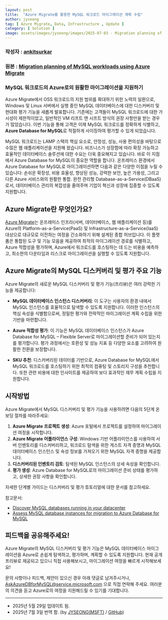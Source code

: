 ```yaml
---
layout: post
title:  "Azure Migrate를 활용한 MySQL 워크로드 마이그레이션 계획 수립"
author: jyseong
tag: [ Azure Migrate, Data, Infrastructure , Update ]
category: [ Solution ]
image: assets/images/jyseong/images/2025-07-03 - Migration planning of MySQL workloads using Azure Migrate/header.png
---
```


### 작성자 : [ankitsurkar](https://techcommunity.microsoft.com/users/ankitsurkar/1930507)
### 원본 : [Migration planning of MySQL workloads using Azure Migrate](https://techcommunity.microsoft.com/blog/azuremigrationblog/migration-planning-of-mysql-workloads-using-azure-migrate/4418623)

### MySQL 워크로드의 Azure로의 원활한 마이그레이션을 지원하기

Azure Migrate에서 OSS 워크로드의 지원 범위를 확대하기 위한 노력의 일환으로, Windows 및 Linux 서버에서 실행 중인 MySQL 데이터베이스에 대한 디스커버리 및 현대화 평가 기능을 새롭게 발표합니다. 기존에는 고객들이 MySQL 워크로드에 대한 가시성이 제한적이었고, 일반적인 VM 리프트 앤 시프트 방식의 권장 사항만을 받는 경우가 많았습니다. 이번 기능을 통해 고객은 이제 MySQL 워크로드를 정확하게 식별하고, **Azure Database for MySQL**로 적절하게 사이징하여 평가할 수 있게 되었습니다.

MySQL 워크로드는 LAMP 스택의 핵심 요소로, 안정성, 성능, 사용 편의성을 바탕으로 수많은 웹 애플리케이션을 지원해 왔습니다. 비즈니스가 성장함에 따라 확장 가능하고 효율적인 데이터베이스 솔루션에 대한 수요는 더욱 중요해지고 있습니다. 바로 이 지점에서 Azure Database for MySQL이 중요한 역할을 합니다. 온프레미스 환경에서 Azure Database for MySQL로 마이그레이션하면 다음과 같은 다양한 이점을 누릴 수 있습니다: 손쉬운 확장성, 비용 효율성, 향상된 성능, 강력한 보안, 높은 가용성, 그리고 다른 Azure 서비스와의 원활한 통합. 완전 관리형 Database-as-a-Service(DBaaS)로서, 데이터베이스 관리의 복잡성을 줄여주며 기업이 혁신과 성장에 집중할 수 있도록 지원합니다.

## Azure Migrate란 무엇인가요?
[Azure Migrate](https://learn.microsoft.com/azure/migrate/migrate-services-overview)는 온프레미스 인프라(서버, 데이터베이스, 웹 애플리케이션 등)를 Azure의 Platform-as-a-Service(PaaS) 및 Infrastructure-as-a-Service(IaaS) 대상으로 대규모로 이전하는 여정을 간소화하기 위해 설계된 종합 허브입니다. 이 플랫폼은 통합된 도구 및 기능 모음을 제공하여 최적의 마이그레이션 경로를 식별하고, Azure 적합성을 평가하며, Azure에서 워크로드를 호스팅하는 데 드는 비용을 예측하고, 최소한의 다운타임과 리스크로 마이그레이션을 실행할 수 있도록 지원합니다.

## Azure Migrate의 MySQL 디스커버리 및 평가 주요 기능

Azure Migrate의 새로운 MySQL 디스커버리 및 평가 기능(프리뷰)은 여러 강력한 기능을 제공합니다:

- **MySQL 데이터베이스 인스턴스 디스커버리**: 이 도구는 사용자의 환경 내에서 MySQL 인스턴스를 효율적으로 탐색할 수 있도록 지원합니다. 이러한 인스턴스의 핵심 속성을 식별함으로써, 정밀한 평가와 전략적인 마이그레이션 계획 수립을 위한 기반을 마련합니다.

- **Azure 적합성 평가**: 이 기능은 MySQL 데이터베이스 인스턴스가 Azure Database for MySQL – Flexible Server로 마이그레이션할 준비가 되어 있는지를 평가합니다. 평가 과정에서는 호환성 및 성능 지표 등 다양한 요소를 고려하여 원활한 전환을 보장합니다.

- **SKU 추천**: 디스커버리된 데이터를 기반으로, Azure Database for MySQL에서 MySQL 워크로드를 호스팅하기 위한 최적의 컴퓨팅 및 스토리지 구성을 추천합니다. 또한 관련 비용에 대한 인사이트를 제공하여 보다 효과적인 재무 계획 수립을 지원합니다.

## 시작방법
Azure Migrate에서 MySQL 디스커버리 및 평가 기능을 사용하려면 다음의 5단계 온보딩 절차를 따라주세요:

1. **Azure Migrate 프로젝트 생성**: Azure 포털에서 프로젝트를 설정하여 마이그레이션 여정을 시작합니다.
2. **Azure Migrate 어플라이언스 구성**: Windows 기반 어플라이언스를 사용하여 서버 인벤토리를 디스커버리하고, 워크로드 탐색을 위한 게스트 자격 증명과 MySQL 데이터베이스 인스턴스 및 속성 정보를 가져오기 위한 MySQL 자격 증명을 제공합니다.
3. **디스커버리된 인벤토리 검토**: 탐색된 MySQL 인스턴스의 상세 속성을 확인합니다.
4. **평가 생성**: Azure Database for MySQL로의 마이그레이션 준비 상태를 평가하고, 상세한 권장 사항을 확인합니다.

자세한 단계별 가이드는 디스커버리 및 평가 튜토리얼에 대한 문서를 참고하세요.

참고문서:
- [Discover MySQL databases running in your datacenter](https://learn.microsoft.com/en-us/azure/migrate/tutorial-discover-mysql-database-instances?view=migrate-classic)
- [Assess MySQL database instances for migration to Azure Database for MySQL](https://learn.microsoft.com/en-us/azure/migrate/assessments-overview-migrate-to-azure-db-mysql?view=migrate-classic)

## 피드백을 공유해주세요!
Azure Migrate의 MySQL 디스커버리 및 평가 기능은 MySQL 데이터베이스 마이그레이션을 Azure로 손쉽게 탐색하고, 평가하며, 계획할 수 있도록 지원합니다. 현재 공개 프리뷰로 제공되고 있으니 직접 사용해보시고, 마이그레이션 여정을 빠르게 시작해보세요!

문의 사항이나 피드백, 제안이 있으신 경우 아래 댓글로 남겨주시거나, AskAzureDBforMySQL@service.microsoft.com 으로 직접 연락해 주세요. 여러분의 의견을 듣고 Azure로의 여정을 지원해드릴 수 있기를 기대합니다.

----------

- 2025년 5월 29일 업데이트 됨.
- 2025년 7월 3일 번역 함. (by [JYSEONG(MSFT)](https://techcommunity.microsoft.com/users/ji%20yong%20seong/219866) / [GitHub](https://github.com/jiyongseong))